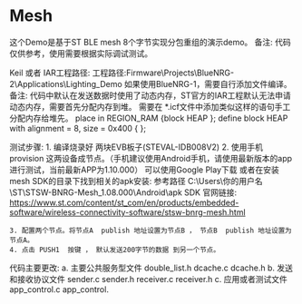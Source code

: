 # Mesh

这个Demo是基于ST BLE mesh 8个字节实现分包重组的演示demo。
备注: 代码仅供参考，使用需要根据实际调试测试。

Keil 或者 IAR工程路径:
工程路径:Firmware\Projects\BlueNRG-2\Applications\Lighting_Demo 
如果使用BlueNRG-1，需要自行添加文件编译。
备注: 代码中默认在发送数据时使用了动态内存，ST官方的IAR工程默认无法申请
动态内存，需要首先分配内存到堆。
	需要在 *.icf文件中添加类似这样的语句手工分配内存给堆先。
	place in REGION_RAM 	{block HEAP };
	define block HEAP     with alignment = 8, size = 0x400  { };

测试步骤:
	1. 编译烧录好 两块EVB板子(STEVAL-IDB008V2)
	2. 使用手机provision 这两设备成节点。（手机建议使用Android手机，请使用最新版本的app进行测试，当前最新APP为1.10.000）
		可以使用Google Play下载 或者在安装mesh SDK的目录下找到相关的apk安装:
		参考路径  C:\Users\你的用户名\ST\STSW-BNRG-Mesh_1.08.000\Android\apk
		SDK 官网链接: https://www.st.com/content/st_com/en/products/embedded-software/wireless-connectivity-software/stsw-bnrg-mesh.html
		
	3. 配置两个节点。将节点A  publish 地址设置为节点B ， 节点B  publish 地址设置为节点A。
	4. 点击 PUSH1  按键 ， 默认发送200字节的数据 到另一个节点。
	
	
	
代码主要更改:
	a. 主要公共服务型文件
		double_list.h
		dcache.c dcache.h
	b. 发送和接收协议文件
		sender.c  sender.h
		receiver.c receiver.h
	c. 应用或者测试文件
		app_control.c app_control.
	